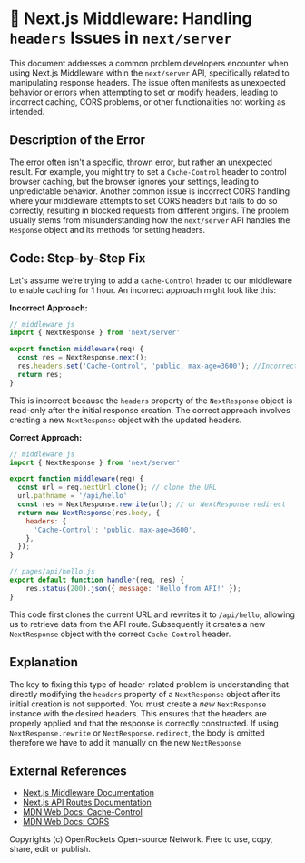 # 🐞 Next.js Middleware: Handling `headers` Issues in `next/server`


This document addresses a common problem developers encounter when using Next.js Middleware within the `next/server` API, specifically related to manipulating response headers.  The issue often manifests as unexpected behavior or errors when attempting to set or modify headers, leading to incorrect caching, CORS problems, or other functionalities not working as intended.

## Description of the Error

The error often isn't a specific, thrown error, but rather an unexpected result. For example, you might try to set a `Cache-Control` header to control browser caching, but the browser ignores your settings, leading to unpredictable behavior.  Another common issue is incorrect CORS handling where your middleware attempts to set CORS headers but fails to do so correctly, resulting in blocked requests from different origins.  The problem usually stems from misunderstanding how the `next/server` API handles the `Response` object and its methods for setting headers.

## Code: Step-by-Step Fix

Let's assume we're trying to add a `Cache-Control` header to our middleware to enable caching for 1 hour.  An incorrect approach might look like this:

**Incorrect Approach:**

```javascript
// middleware.js
import { NextResponse } from 'next/server'

export function middleware(req) {
  const res = NextResponse.next();
  res.headers.set('Cache-Control', 'public, max-age=3600'); //Incorrect!
  return res;
}
```

This is incorrect because the `headers` property of the `NextResponse` object is read-only after the initial response creation. The correct approach involves creating a new `NextResponse` object with the updated headers.

**Correct Approach:**

```javascript
// middleware.js
import { NextResponse } from 'next/server'

export function middleware(req) {
  const url = req.nextUrl.clone(); // clone the URL
  url.pathname = '/api/hello'
  const res = NextResponse.rewrite(url); // or NextResponse.redirect
  return new NextResponse(res.body, {
    headers: {
      'Cache-Control': 'public, max-age=3600',
    },
  });
}

// pages/api/hello.js
export default function handler(req, res) {
    res.status(200).json({ message: 'Hello from API!' });
}

```

This code first clones the current URL and rewrites it to `/api/hello`, allowing us to retrieve data from the API route. Subsequently it creates a new `NextResponse` object with the correct `Cache-Control` header.


## Explanation

The key to fixing this type of header-related problem is understanding that directly modifying the `headers` property of a `NextResponse` object after its initial creation is not supported.  You must create a *new* `NextResponse` instance with the desired headers.  This ensures that the headers are properly applied and that the response is correctly constructed. If using `NextResponse.rewrite` or `NextResponse.redirect`, the body is omitted therefore we have to add it manually on the new `NextResponse`


## External References

* [Next.js Middleware Documentation](https://nextjs.org/docs/app/building-your-application/routing/middleware)
* [Next.js API Routes Documentation](https://nextjs.org/docs/app/api-routes/introduction)
* [MDN Web Docs: Cache-Control](https://developer.mozilla.org/en-US/docs/Web/HTTP/Headers/Cache-Control)
* [MDN Web Docs: CORS](https://developer.mozilla.org/en-US/docs/Web/HTTP/CORS)


Copyrights (c) OpenRockets Open-source Network. Free to use, copy, share, edit or publish.

